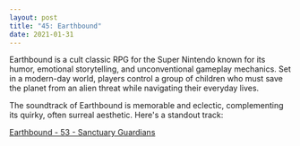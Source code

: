 ```yaml
---
layout: post
title: "45: Earthbound"
date: 2021-01-31
---
```


Earthbound is a cult classic RPG for the Super Nintendo known for its humor, emotional storytelling, and unconventional gameplay mechanics. Set in a modern-day world, players control a group of children who must save the planet from an alien threat while navigating their everyday lives.

The soundtrack of Earthbound is memorable and eclectic, complementing its quirky, often surreal aesthetic. Here's a standout track:

[Earthbound - 53 - Sanctuary Guardians](https://youtu.be/A_Gj-RJeeng)  